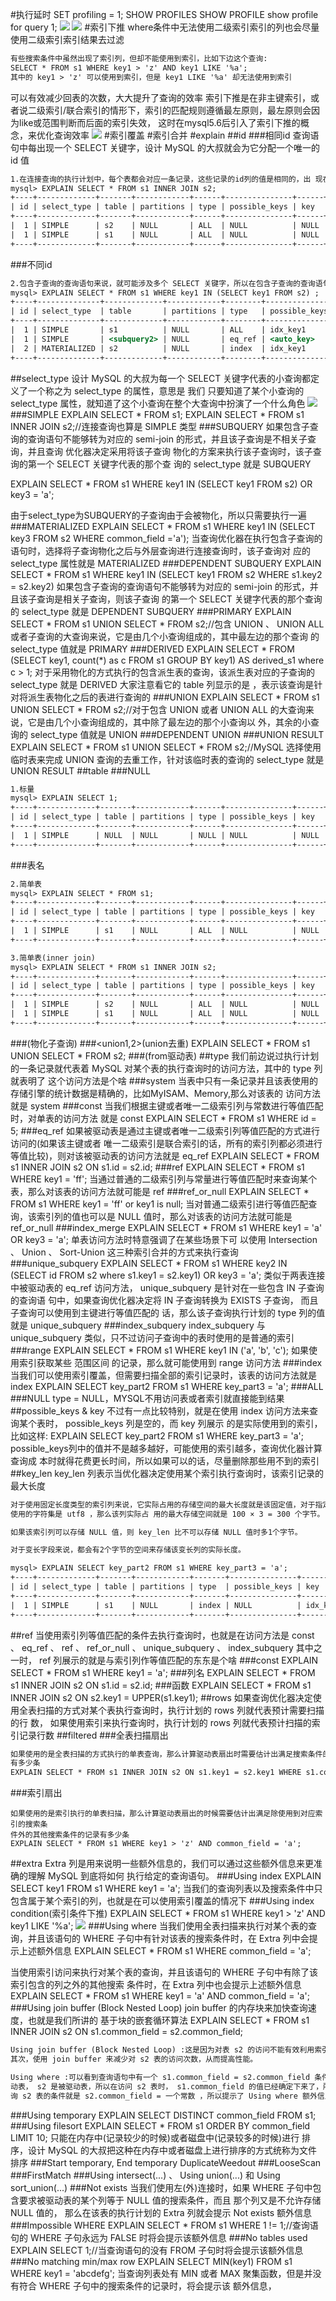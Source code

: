 #执行延时
SET profiling = 1;
SHOW PROFILES
SHOW PROFILE
show profile for query 1;
![](.z_3_mysql_优化体系_性能分析_images/1eac9e9d.png)
![](.z_3_mysql_查询优化_00_explain_images/72f4eb4d.png)
#索引下推
where条件中无法使用二级索引索引的列也会尽量使用二级索引索引结果去过滤
```asp
有些搜索条件中虽然出现了索引列，但却不能使用到索引，比如下边这个查询:
SELECT * FROM s1 WHERE key1 > 'z' AND key1 LIKE '%a';
其中的 key1 > 'z' 可以使用到索引，但是 key1 LIKE '%a' 却无法使用到索引
```
可以有效减少回表的次数，大大提升了查询的效率
索引下推是在非主键索引，或者说二级索引/联合索引的情形下，索引的匹配规则遵循最左原则，最左原则会因为like或范围判断而后面的索引失效，
这时在mysql5.6后引入了索引下推的概念，来优化查询效率
![](.z_3_mysql_查询优化_00_explain_images/bd6f9f5e.png)
[](https://blog.csdn.net/suifengyongyuan/article/details/117737730)
#索引覆盖
#索引合并
#explain
[](https://dev.mysql.com/doc/refman/8.0/en/explain-output.html)
##id
###相同id
查询语句中每出现一个 SELECT 关键字，设计 MySQL 的大叔就会为它分配一个唯一的 id 值
```asp
1.在连接查询的执行计划中，每个表都会对应一条记录，这些记录的id列的值是相同的，出 现在前边的表表示驱动表，出现在后边的表表示被驱动表
mysql> EXPLAIN SELECT * FROM s1 INNER JOIN s2;
+----+-------------+-------+------------+------+---------------+------+---------+------+-------+----------+---------------------------------------+
| id | select_type | table | partitions | type | possible_keys | key  | key_len | ref  | rows  | filtered | Extra                                 |
+----+-------------+-------+------------+------+---------------+------+---------+------+-------+----------+---------------------------------------+
|  1 | SIMPLE      | s2    | NULL       | ALL  | NULL          | NULL | NULL    | NULL |  9333 |   100.00 | NULL                                  |
|  1 | SIMPLE      | s1    | NULL       | ALL  | NULL          | NULL | NULL    | NULL | 18128 |   100.00 | Using join buffer (Block Nested Loop) |
+----+-------------+-------+------------+------+---------------+------+---------+------+-------+----------+---------------------------------------+
```
###不同id
```asp
2.包含子查询的查询语句来说，就可能涉及多个 SELECT 关键字，所以在包含子查询的查询语句的执行计划 中，每个 SELECT 关键字都会对应一个唯一的 id 值
mysql> EXPLAIN SELECT * FROM s1 WHERE key1 IN (SELECT key1 FROM s2) ;
+----+--------------+-------------+------------+--------+---------------+------------+---------+----------------+-------+----------+-------------+
| id | select_type  | table       | partitions | type   | possible_keys | key        | key_len | ref            | rows  | filtered | Extra       |
+----+--------------+-------------+------------+--------+---------------+------------+---------+----------------+-------+----------+-------------+
|  1 | SIMPLE       | s1          | NULL       | ALL    | idx_key1      | NULL       | NULL    | NULL           | 18128 |   100.00 | Using where |
|  1 | SIMPLE       | <subquery2> | NULL       | eq_ref | <auto_key>    | <auto_key> | 303     | sakila.s1.key1 |     1 |   100.00 | NULL        |
|  2 | MATERIALIZED | s2          | NULL       | index  | idx_key1      | idx_key1   | 303     | NULL           |  9333 |   100.00 | Using index |
+----+--------------+-------------+------------+--------+---------------+------------+---------+----------------+-------+----------+-------------+
```
##select_type
设计 MySQL 的大叔为每一个 SELECT 关键字代表的小查询都定义了一个称之为 select_type 的属性，意思是
我们 只要知道了某个小查询的 select_type 属性，就知道了这个小查询在整个大查询中扮演了一个什么角色
![](.z_3_mysql_查询优化_00_explain_profile_性能分析_count_joinbuffer_images/edfc9689.png)
###SIMPLE
EXPLAIN SELECT * FROM s1;
EXPLAIN SELECT * FROM s1 INNER JOIN s2;//连接查询也算是 SIMPLE 类型
###SUBQUERY
如果包含子查询的查询语句不能够转为对应的 semi-join 的形式，并且该子查询是不相关子查询，并且查询 优化器决定采用将该子查询
物化的方案来执行该子查询时，该子查询的第一个 SELECT 关键字代表的那个查 询的 select_type 就是 SUBQUERY 

EXPLAIN SELECT * FROM s1 WHERE key1 IN (SELECT key1 FROM s2) OR key3 = 'a';

由于select_type为SUBQUERY的子查询由于会被物化，所以只需要执行一遍
###MATERIALIZED
EXPLAIN SELECT * FROM s1 WHERE key1 IN (SELECT key3 FROM s2 WHERE common_field ='a');
当查询优化器在执行包含子查询的语句时，选择将子查询物化之后与外层查询进行连接查询时，该子查询对 应的 select_type 属性就是 MATERIALIZED 
###DEPENDENT SUBQUERY
EXPLAIN SELECT * FROM s1 WHERE key1 IN (SELECT key1 FROM s2 WHERE s1.key2 = s2.key2)
如果包含子查询的查询语句不能够转为对应的 semi-join 的形式，并且该子查询是相关子查询，则该子查询
的第一个 SELECT 关键字代表的那个查询的 select_type 就是 DEPENDENT SUBQUERY
###PRIMARY
EXPLAIN SELECT * FROM s1 UNION SELECT * FROM s2;//包含 UNION 、 UNION ALL 或者子查询的大查询来说，它是由几个小查询组成的，其中最左边的那个查询 的 select_type 值就是 PRIMARY
###DERIVED
EXPLAIN SELECT * FROM (SELECT key1, count(*) as c FROM s1 GROUP BY key1) AS derived_s1 where c > 1;
对于采用物化的方式执行的包含派生表的查询，该派生表对应的子查询的 select_type 就是 DERIVED
大家注意看它的 table 列显示的是
<derived2> ，表示该查询是针对将派生表物化之后的表进行查询的
###UNION
EXPLAIN SELECT * FROM s1  UNION SELECT * FROM s2;//对于包含 UNION 或者 UNION ALL 的大查询来说，它是由几个小查询组成的，其中除了最左边的那个小查询以 外，其余的小查询的 select_type 值就是 UNION 
###DEPENDENT UNION
###UNION RESULT
EXPLAIN SELECT * FROM s1  UNION SELECT * FROM s2;//MySQL 选择使用临时表来完成 UNION 查询的去重工作，针对该临时表的查询的 select_type 就是 UNION RESULT 
##table
###NULL
```asp
1.标量
mysql> EXPLAIN SELECT 1;
+----+-------------+-------+------------+------+---------------+------+---------+------+------+----------+----------------+
| id | select_type | table | partitions | type | possible_keys | key  | key_len | ref  | rows | filtered | Extra          |
+----+-------------+-------+------------+------+---------------+------+---------+------+------+----------+----------------+
|  1 | SIMPLE      | NULL  | NULL       | NULL | NULL          | NULL | NULL    | NULL | NULL |     NULL | No tables used |
+----+-------------+-------+------------+------+---------------+------+---------+------+------+----------+----------------+
```
###表名
```asp
2.简单表
mysql> EXPLAIN SELECT * FROM s1;
+----+-------------+-------+------------+------+---------------+------+---------+------+-------+----------+-------+
| id | select_type | table | partitions | type | possible_keys | key  | key_len | ref  | rows  | filtered | Extra |
+----+-------------+-------+------------+------+---------------+------+---------+------+-------+----------+-------+
|  1 | SIMPLE      | s1    | NULL       | ALL  | NULL          | NULL | NULL    | NULL | 18128 |   100.00 | NULL  |
+----+-------------+-------+------------+------+---------------+------+---------+------+-------+----------+-------+

3.简单表(inner join)
mysql> EXPLAIN SELECT * FROM s1 INNER JOIN s2;
+----+-------------+-------+------------+------+---------------+------+---------+------+-------+----------+---------------------------------------+
| id | select_type | table | partitions | type | possible_keys | key  | key_len | ref  | rows  | filtered | Extra                                 |
+----+-------------+-------+------------+------+---------------+------+---------+------+-------+----------+---------------------------------------+
|  1 | SIMPLE      | s2    | NULL       | ALL  | NULL          | NULL | NULL    | NULL |  9333 |   100.00 | NULL                                  |
|  1 | SIMPLE      | s1    | NULL       | ALL  | NULL          | NULL | NULL    | NULL | 18128 |   100.00 | Using join buffer (Block Nested Loop) |
+----+-------------+-------+------------+------+---------------+------+---------+------+-------+----------+---------------------------------------+
```
###<subquery2>(物化子查询)
###<union1,2>(union去重)
EXPLAIN SELECT * FROM s1  UNION SELECT * FROM s2;
###<derived2>(from驱动表)
##type
我们前边说过执行计划的一条记录就代表着 MySQL 对某个表的执行查询时的访问方法，其中的 type 列就表明了 这个访问方法是个啥
###system
当表中只有一条记录并且该表使用的存储引擎的统计数据是精确的，比如MyISAM、Memory,那么对该表的 访问方法就是 system 
###const
当我们根据主键或者唯一二级索引列与常数进行等值匹配时，对单表的访问方法 就是 const
EXPLAIN SELECT * FROM s1 WHERE id = 5;
###eq_ref
如果被驱动表是通过主键或者唯一二级索引列等值匹配的方式进行访问的(如果该主键或者
唯一二级索引是联合索引的话，所有的索引列都必须进行等值比较)，则对该被驱动表的访问方法就是
eq_ref 
EXPLAIN SELECT * FROM s1 INNER JOIN s2 ON s1.id = s2.id;
###ref
EXPLAIN SELECT * FROM s1 WHERE key1 = 'ff';
当通过普通的二级索引列与常量进行等值匹配时来查询某个表，那么对该表的访问方法就可能是 ref
###ref_or_null
EXPLAIN SELECT * FROM s1 WHERE key1 = 'ff' or key1 is null;
当对普通二级索引进行等值匹配查询，该索引列的值也可以是 NULL 值时，那么对该表的访问方法就可能是 ref_or_null 
###index_merge
EXPLAIN SELECT * FROM s1 WHERE key1 = 'a' OR key3 = 'a';
单表访问方法时特意强调了在某些场景下可 以使用 Intersection 、 Union 、 Sort-Union 这三种索引合并的方式来执行查询
###unique_subquery
EXPLAIN SELECT * FROM s1 WHERE key2 IN (SELECT id FROM s2 where s1.key1 = s2.key1) OR key3 = 'a';
类似于两表连接中被驱动表的 eq_ref 访问方法， unique_subquery 是针对在一些包含 IN 子查询的查询语 句中，如果查询优化器决定将 IN 子查询转换为 EXISTS 子查询，
而且子查询可以使用到主键进行等值匹配的 话，那么该子查询执行计划的 type 列的值就是 unique_subquery 
###index_subquery
index_subquery 与 unique_subquery 类似，只不过访问子查询中的表时使用的是普通的索引
###range
EXPLAIN SELECT * FROM s1 WHERE key1 IN ('a', 'b', 'c');
如果使用索引获取某些 范围区间 的记录，那么就可能使用到 range 访问方法
###index
当我们可以使用索引覆盖，但需要扫描全部的索引记录时，该表的访问方法就是 index 
EXPLAIN SELECT key_part2 FROM s1 WHERE key_part3 = 'a';
###ALL
###NULL
type = NULL，MYSQL不用访问表或者索引就直接能到结果
##possible_keys & key
不过有一点比较特别，就是在使用 index 访问方法来查询某个表时， possible_keys 列是空的，而 key 列展示
的是实际使用到的索引，比如这样:
EXPLAIN SELECT key_part2 FROM s1 WHERE key_part3 = 'a';
possible_keys列中的值并不是越多越好，可能使用的索引越多，查询优化器计算查询成 本时就得花费更长时间，所以如果可以的话，尽量删除那些用不到的索引
##key_len
key_len 列表示当优化器决定使用某个索引执行查询时，该索引记录的最大长度
```asp
对于使用固定长度类型的索引列来说，它实际占用的存储空间的最大长度就是该固定值，对于指定字符集的 变长类型的索引列来说，比如某个索引列的类型是 VARCHAR(100) ，
使用的字符集是 utf8 ，那么该列实际占 用的最大存储空间就是 100 × 3 = 300 个字节。

如果该索引列可以存储 NULL 值，则 key_len 比不可以存储 NULL 值时多1个字节。 

对于变长字段来说，都会有2个字节的空间来存储该变长列的实际长度。

mysql> EXPLAIN SELECT key_part2 FROM s1 WHERE key_part3 = 'a';
+----+-------------+-------+------------+-------+---------------+--------------+---------+------+-------+----------+--------------------------+
| id | select_type | table | partitions | type  | possible_keys | key          | key_len | ref  | rows  | filtered | Extra                    |
+----+-------------+-------+------------+-------+---------------+--------------+---------+------+-------+----------+--------------------------+
|  1 | SIMPLE      | s1    | NULL       | index | NULL          | idx_key_part | 909     | NULL | 18128 |    10.00 | Using where; Using index |
+----+-------------+-------+------------+-------+---------------+--------------+---------+------+-------+----------+--------------------------+
```
##ref
当使用索引列等值匹配的条件去执行查询时，也就是在访问方法是 const 、 eq_ref 、 ref 、 ref_or_null 、 unique_subquery 、 index_subquery 其中之一时， 
ref 列展示的就是与索引列作等值匹配的东东是个啥
###const
EXPLAIN SELECT * FROM s1 WHERE key1 = 'a';
###列名
EXPLAIN SELECT * FROM s1 INNER JOIN s2 ON s1.id = s2.id;
###函数
EXPLAIN SELECT * FROM s1 INNER JOIN s2 ON s2.key1 = UPPER(s1.key1);
##rows
如果查询优化器决定使用全表扫描的方式对某个表执行查询时，执行计划的 rows 列就代表预计需要扫描的行 数，
如果使用索引来执行查询时，执行计划的 rows 列就代表预计扫描的索引记录行数
##filtered
###全表扫描扇出
```asp
如果使用的是全表扫描的方式执行的单表查询，那么计算驱动表扇出时需要估计出满足搜索条件的记录到底
有多少条
EXPLAIN SELECT * FROM s1 INNER JOIN s2 ON s1.key1 = s2.key1 WHERE s1.common_field ='a';
```
###索引扇出
```
如果使用的是索引执行的单表扫描，那么计算驱动表扇出的时候需要估计出满足除使用到对应索引的搜索条
件外的其他搜索条件的记录有多少条
EXPLAIN SELECT * FROM s1 WHERE key1 > 'z' AND common_field = 'a';
```
##extra
Extra 列是用来说明一些额外信息的，我们可以通过这些额外信息来更准确的理解 MySQL 到底将如何 执行给定的查询语句。
###Using index
EXPLAIN SELECT key1 FROM s1 WHERE key1 = 'a';
当我们的查询列表以及搜索条件中只包含属于某个索引的列，也就是在可以使用索引覆盖的情况下
###Using index condition(索引条件下推)
EXPLAIN SELECT * FROM s1 WHERE key1 > 'z' AND key1 LIKE '%a';
![](.z_3_mysql_查询优化_00_explain_profile_查询优化_查询成本_优化后详情_images/24f9671a.png)
###Using where
当我们使用全表扫描来执行对某个表的查询，并且该语句的 WHERE 子句中有针对该表的搜索条件时，在
Extra 列中会提示上述额外信息
EXPLAIN SELECT * FROM s1 WHERE common_field = 'a';

当使用索引访问来执行对某个表的查询，并且该语句的 WHERE 子句中有除了该索引包含的列之外的其他搜索 条件时，在 Extra 列中也会提示上述额外信息
EXPLAIN SELECT * FROM s1 WHERE key1 = 'a' AND common_field = 'a';
###Using join buffer (Block Nested Loop)
join buffer 的内存块来加快查询速度，也就是我们所讲的 基于块的嵌套循环算法
EXPLAIN SELECT * FROM s1 INNER JOIN s2 ON s1.common_field = s2.common_field;
```asp
Using join buffer (Block Nested Loop) :这是因为对表 s2 的访问不能有效利用索引，只好退而求
其次，使用 join buffer 来减少对 s2 表的访问次数，从而提高性能。

Using where :可以看到查询语句中有一个 s1.common_field = s2.common_field 条件，因为 s1 是驱
动表， s2 是被驱动表，所以在访问 s2 表时， s1.common_field 的值已经确定下来了，所以实际上查
询 s2 表的条件就是 s2.common_field = 一个常数 ，所以提示了 Using where 额外信息
```
###Using temporary
EXPLAIN SELECT DISTINCT common_field FROM s1;
###Using filesort
EXPLAIN SELECT * FROM s1 ORDER BY common_field LIMIT 10;
只能在内存中(记录较少的时候)或者磁盘中(记录较多的时候)进行 排序，设计 MySQL 的大叔把这种在内存中或者磁盘上进行排序的方式统称为文件排序
###Start temporary, End temporary
DuplicateWeedout
###LooseScan
###FirstMatch
###Using intersect(...) 、 Using union(...) 和 Using sort_union(...)
###Not exists
当我们使用左(外)连接时，如果 WHERE 子句中包含要求被驱动表的某个列等于 NULL 值的搜索条件，而且 那个列又是不允许存储 NULL 值的，
那么在该表的执行计划的 Extra 列就会提示 Not exists 额外信息
###Impossible WHERE
EXPLAIN SELECT * FROM s1 WHERE 1 != 1;//查询语句的 WHERE 子句永远为 FALSE 时将会提示该额外信息
###No tables used
EXPLAIN SELECT 1;//当查询语句的没有 FROM 子句时将会提示该额外信息
###No matching min/max row
EXPLAIN SELECT MIN(key1) FROM s1 WHERE key1 = 'abcdefg';
当查询列表处有 MIN 或者 MAX 聚集函数，但是并没有符合 WHERE 子句中的搜索条件的记录时，将会提示该 额外信息，

